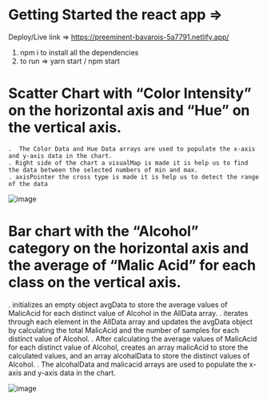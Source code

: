 # Getting Started the react app =>
   Deploy/Live link => https://preeminent-bavarois-5a7791.netlify.app/
   1. npm i to install all the dependencies 
   2. to run => yarn start / npm start 
   
   
# Scatter Chart with  “Color Intensity” on the horizontal axis and “Hue” on the vertical axis. 
    .  The Color Data and Hue Data arrays are used to populate the x-axis and y-axis data in the chart.
    . Right side of the chart a visualMap is made it is help us to find the data between the selected numbers of min and max.
    . axisPointer the cross type is made it is help us to detect the range of the data
    
 ![image](https://user-images.githubusercontent.com/103956638/220990503-d74ac420-fbad-48a5-8de0-6389eca37fea.png)
   
 
 
 # Bar chart with the “Alcohol” category on the horizontal axis and the average of “Malic Acid” for each class on the vertical axis.

  .  initializes an empty object avgData to store the average values of MalicAcid for each distinct value of Alcohol in the AllData array.
   .  iterates through each element in the AllData array and updates the avgData object by calculating the total MalicAcid and the number of samples for each distinct value of Alcohol.
   .  After calculating the average values of MalicAcid for each distinct value of Alcohol, creates an array malicAcid to store the calculated values, and an array alcohalData to store the distinct values of Alcohol.
  . The alcohalData and malicacid arrays are used to populate the x-axis and y-axis data in the chart.

 
   
 ![image](https://user-images.githubusercontent.com/103956638/220990037-f259fa5b-1388-4c91-85d8-45c5ad6cff70.png)
      


